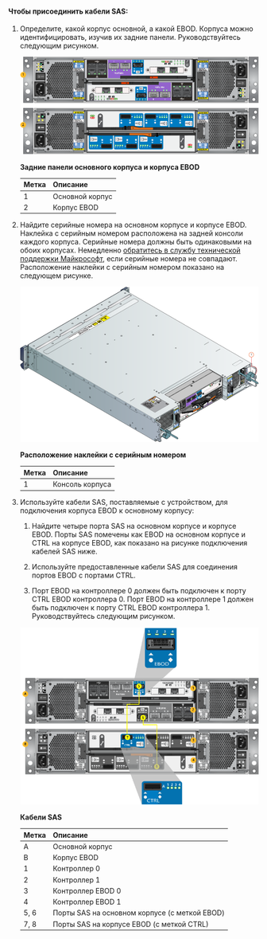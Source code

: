 
#### Чтобы присоединить кабели SAS:

1. Определите, какой корпус основной, а какой EBOD. Корпуса можно идентифицировать, изучив их задние панели. Руководствуйтесь следующим рисунком. 

    ![Задняя панель основного корпуса и корпуса EBOD](./media/storsimple-sas-cable-8600/HCSBackplaneofprimaryandEBODenclosure.png)

    **Задние панели основного корпуса и корпуса EBOD**

    |Метка|Описание|
    |:----|:----------|
    |1|Основной корпус|
    |2|Корпус EBOD|

2. Найдите серийные номера на основном корпусе и корпусе EBOD. Наклейка с серийным номером расположена на задней консоли каждого корпуса. Серийные номера должны быть одинаковыми на обоих корпусах. Немедленно [обратитесь в службу технической поддержки Майкрософт](storsimple-contact-microsoft-support.md), если серийные номера не совпадают. Расположение наклейки с серийным номером показано на следующем рисунке.

    ![Вид корпуса сзади (показан серийный номер)](./media/storsimple-sas-cable-8600/HCSRearviewofenclosureindicatinglocationofserialnumbersticker.png)

    **Расположение наклейки с серийным номером**

    |Метка|Описание|
    |:----|:----------|
    |1|Консоль корпуса|

3. Используйте кабели SAS, поставляемые с устройством, для подключения корпуса EBOD к основному корпусу:

    1. Найдите четыре порта SAS на основном корпусе и корпусе EBOD. Порты SAS помечены как EBOD на основном корпусе и CTRL на корпусе EBOD, как показано на рисунке подключения кабелей SAS ниже.

    2. Используйте предоставленные кабели SAS для соединения портов EBOD с портами CTRL.

    3. Порт EBOD на контроллере 0 должен быть подключен к порту CTRL EBOD контроллера 0. Порт EBOD на контроллере 1 должен быть подключен к порту CTRL EBOD контроллера 1. Руководствуйтесь следующим рисунком.
																	
     ![Подключение кабелей SAS к устройству](./media/storsimple-sas-cable-8600/HCSSAScablingforyourdevice.png)

     **Кабели SAS**

    |Метка|Описание|
    |:----|:----------|
    |A|Основной корпус|
    |B|Корпус EBOD|
    |1|Контроллер 0|
    |2|Контроллер 1|
    |3|Контроллер EBOD 0|
    |4|Контроллер EBOD 1|
    |5, 6|Порты SAS на основном корпусе (с меткой EBOD)|
    |7, 8|Порты SAS на корпусе EBOD (с меткой CTRL)|

<!---HONumber=August15_HO7-->